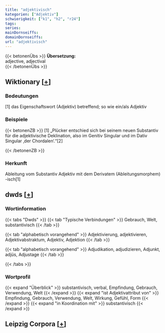```yaml
---
title: "adjektivisch"
kategorien: ["Adjektiv"]
schwierigkeit: ["k1", "h2", "r24"]
tags:
series:
mainDornseiffs:
domainDornseiffs:
url: "adjektivisch"
---
```


{{< betonenÜbs >}}
**Übersetzung:**  
adjective, adjectival  
{{< /betonenÜbs >}}

## Wiktionary [[+](https://de.wiktionary.org/wiki/adjektivisch)]

### Bedeutungen
[1] das Eigenschaftswort (Adjektiv) betreffend; so wie ein/als Adjektiv  

### Beispiele
{{< betonenZB >}}
[1] „Plücker entschied sich bei seinem neuen Substantiv für die adjektivische Deklination, also im Genitiv Singular und im Dativ Singular ‚der Chordalen‘.“[2]  

{{< /betonenZB >}}
### Herkunft
Ableitung vom Substantiv Adjektiv mit dem Derivatem (Ableitungsmorphem) -isch[1]  



## dwds [[+](https://www.dwds.de/wb/adjektivisch)]

### Wortinformation
{{< tabs "Dwds" >}}
{{< tab "Typische Verbindungen" >}}
Gebrauch, Welt, substantivisch
{{< /tab >}}

{{< tab "alphabetisch vorangehend" >}}
Adjektivierung, adjektivieren, Adjektivabstraktum, Adjektiv, Adjektion
{{< /tab >}}

{{< tab "alphabetisch vorangehend" >}}
Adjudikation, adjudizieren, Adjunkt, adjüs, Adjustage
{{< /tab >}}

{{< /tabs >}}

### Wortprofil
{{< expand "Überblick" >}} substantivisch, verbal, Empfindung, Gebrauch, Verwendung, Welt {{< /expand >}}
{{< expand "ist Adjektivattribut von" >}} Empfindung, Gebrauch, Verwendung, Welt, Wirkung, Gefühl, Form {{< /expand >}}
{{< expand "in Koordination mit" >}} substantivisch {{< /expand >}}

## Leipzig Corpora [[+](https://corpora.uni-leipzig.de/en/res?word=adjektivisch&corpusId=deu_newscrawl-public_2018)]

